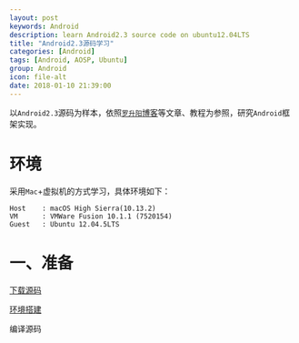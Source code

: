 ```yaml
---
layout: post
keywords: Android
description: learn Android2.3 source code on ubuntu12.04LTS
title: "Android2.3源码学习"
categories: [Android]
tags: [Android, AOSP, Ubuntu]
group: Android
icon: file-alt
date: 2018-01-10 21:39:00
---
```


以`Android2.3`源码为样本，依照[`罗升阳`博客](http://blog.csdn.net/column/details/androidluo.html)等文章、教程为参照，研究`Android`框架实现。

# 环境

采用`Mac`+虚拟机的方式学习，具体环境如下：

    Host    : macOS High Sierra(10.13.2)
    VM      : VMWare Fusion 10.1.1 (7520154)
    Guest   : Ubuntu 12.04.5LTS

<!--excerpt-->

# 一、准备

[下载源码](http://daemon369.github.io/android/2018/01/01/01-aosp-2.3-001-download-source)

[环境搭建](http://daemon369.github.io/android/2018/01/03/01-aosp-2.3-002-setup-environment)

编译源码